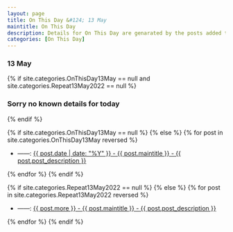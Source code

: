```yaml
---
layout: page
title: On This Day &#124; 13 May
maintitle: On This Day
description: Details for On This Day are genarated by the posts added to the website so the content is subject to changes/updates over time.
categories: [On This Day]
---
```


<h3>13 May</h3>

{% if site.categories.OnThisDay13May == null and site.categories.Repeat13May2022 == null %}
  <h3>Sorry no known details for today</h3>
{% endif %}

{% if site.categories.OnThisDay13May == null %}
{% else %}
{% for post in site.categories.OnThisDay13May reversed %}
<ul>
<li> ——: <a href="{{ post.url }}">{{ post.date | date: "%Y" }} - {{ post.maintitle }} - {{ post.post_description }}</a></li>
</ul>
{% endfor %}
{% endif %}

{% if site.categories.Repeat13May2022 == null %}
{% else %}
{% for post in site.categories.Repeat13May2022 reversed %}
<ul>
<li> ——: <a href="{{ post.url }}">{{ post.more }} - {{ post.maintitle }} - {{ post.post_description }}</a></li>
</ul>
{% endfor %}
{% endif %}
